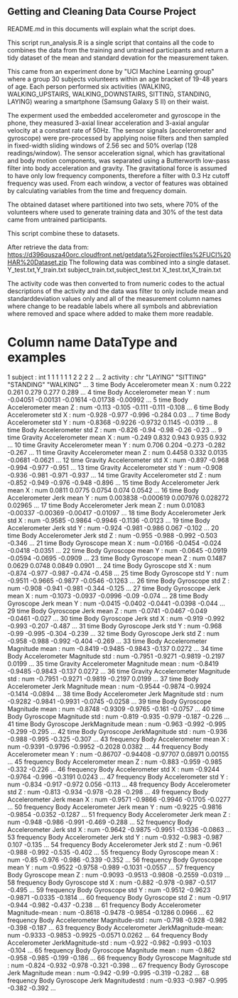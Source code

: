## Getting and Cleaning Data Course Project

README.md in this documents will explain what the script does.

This script run_analysis.R is a single script that contains all the code to combines the data from the training 
and untrained participants and return a tidy dataset of the mean and standard devation for the measurement taken.

This came from an experiment done by "UCI Machine Learning group" where a group 30 subjects volunteers 
within an age bracket of 19-48 years of age. Each person performed six activities 
(WALKING, WALKING_UPSTAIRS, WALKING_DOWNSTAIRS, SITTING, STANDING, LAYING) wearing a smartphone (Samsung Galaxy S II) on their waist.
 
The experment used the embedded accelerometer and gyroscope in the phone, they measured 3-axial linear acceleration 
and 3-axial angular velocity at a constant rate of 50Hz. The sensor signals (accelerometer and gyroscope) were pre-processed 
by applying noise filters and then sampled in fixed-width sliding windows of 2.56 sec and 50% overlap (128 readings/window). 
The sensor acceleration signal, which has gravitational and body motion components, was separated using a Butterworth 
low-pass filter into body acceleration and gravity. The gravitational force is assumed to have only low frequency components, 
therefore a filter with 0.3 Hz cutoff frequency was used. From each window, a vector of features was obtained by calculating 
variables from the time and frequency domain.

The obtained dataset where partitioned into two sets, where 70% of the volunteers where used to generate training data 
and 30% of the test data came from untrained participants. 

This script combine these to datasets.

After retrieve the data from: https://d396qusza40orc.cloudfront.net/getdata%2Fprojectfiles%2FUCI%20HAR%20Dataset.zip
The following data was combined into a single dataset.
Y_test.txt,Y_train.txt
subject_train.txt,subject_test.txt
X_test.txt,X_train.txt

The activity code was then converted to from numeric codes to the actual descriptions of the activity
and the data was filter to only include mean and standarddeviation values only and all of the measurement 
column names where change to be readable labels where all symbols and abbreviation where removed
and space where added to make them more readable.


#  Column name                                      DataType and examples
1  subject                                        : int  1 1 1 1 1 1 2 2 2 2 ...
2  activity                                       : chr  "LAYING" "SITTING" "STANDING" "WALKING" ...
3  time Body Accelerometer mean X                 : num  0.222 0.261 0.279 0.277 0.289 ...
4  time Body Accelerometer mean Y                 : num  -0.04051 -0.00131 -0.01614 -0.01738 -0.00992 ...
5  time Body Accelerometer mean Z                 : num  -0.113 -0.105 -0.111 -0.111 -0.108 ...
6  time Body Accelerometer std X                  : num  -0.928 -0.977 -0.996 -0.284 0.03 ...
7  time Body Accelerometer std Y                  : num  -0.8368 -0.9226 -0.9732 0.1145 -0.0319 ...
8  time Body Accelerometer std Z                  : num  -0.826 -0.94 -0.98 -0.26 -0.23 ...
9  time Gravity Accelerometer mean X              : num  -0.249 0.832 0.943 0.935 0.932 ...
10 time Gravity Accelerometer mean Y              : num  0.706 0.204 -0.273 -0.282 -0.267 ...
11 time Gravity Accelerometer mean Z              : num  0.4458 0.332 0.0135 -0.0681 -0.0621 ...
12 time Gravity Accelerometer std X               : num  -0.897 -0.968 -0.994 -0.977 -0.951 ...
13 time Gravity Accelerometer std Y               : num  -0.908 -0.936 -0.981 -0.971 -0.937 ...
14 time Gravity Accelerometer std Z               : num  -0.852 -0.949 -0.976 -0.948 -0.896 ...
15 time Body Accelerometer Jerk mean X            : num  0.0811 0.0775 0.0754 0.074 0.0542 ...
16 time Body Accelerometer Jerk mean Y            : num  0.003838 -0.000619 0.007976 0.028272 0.02965 ...
17 time Body Accelerometer Jerk mean Z            : num  0.01083 -0.00337 -0.00369 -0.00417 -0.01097 ...
18 time Body Accelerometer Jerk std X             : num  -0.9585 -0.9864 -0.9946 -0.1136 -0.0123 ...
19 time Body Accelerometer Jerk std Y             : num  -0.924 -0.981 -0.986 0.067 -0.102 ...
20 time Body Accelerometer Jerk std Z             : num  -0.955 -0.988 -0.992 -0.503 -0.346 ...
21 time Body Gyroscope mean X                     : num  -0.0166 -0.0454 -0.024 -0.0418 -0.0351 ...
22 time Body Gyroscope mean Y                     : num  -0.0645 -0.0919 -0.0594 -0.0695 -0.0909 ...
23 time Body Gyroscope mean Z                     : num  0.1487 0.0629 0.0748 0.0849 0.0901 ...
24 time Body Gyroscope std X                      : num  -0.874 -0.977 -0.987 -0.474 -0.458 ...
25 time Body Gyroscope std Y                      : num  -0.9511 -0.9665 -0.9877 -0.0546 -0.1263 ...
26 time Body Gyroscope std Z                      : num  -0.908 -0.941 -0.981 -0.344 -0.125 ...
27 time Body Gyroscope Jerk mean X                : num  -0.1073 -0.0937 -0.0996 -0.09 -0.074 ...
28 time Body Gyroscope Jerk mean Y                : num  -0.0415 -0.0402 -0.0441 -0.0398 -0.044 ...
29 time Body Gyroscope Jerk mean Z                : num  -0.0741 -0.0467 -0.049 -0.0461 -0.027 ...
30 time Body Gyroscope Jerk std X                 : num  -0.919 -0.992 -0.993 -0.207 -0.487 ...
31 time Body Gyroscope Jerk std Y                 : num  -0.968 -0.99 -0.995 -0.304 -0.239 ...
32 time Body Gyroscope Jerk std Z                 : num  -0.958 -0.988 -0.992 -0.404 -0.269 ...
33 time Body Accelerometer Magnitude mean         : num  -0.8419 -0.9485 -0.9843 -0.137 0.0272 ...
34 time Body Accelerometer Magnitude std          : num  -0.7951 -0.9271 -0.9819 -0.2197 0.0199 ...
35 time Gravity Accelerometer Magnitude mean      : num  -0.8419 -0.9485 -0.9843 -0.137 0.0272 ...
36 time Gravity Accelerometer Magnitude std       : num  -0.7951 -0.9271 -0.9819 -0.2197 0.0199 ...
37 time Body Accelerometer Jerk Magnitude mean    : num  -0.9544 -0.9874 -0.9924 -0.1414 -0.0894 ...
38 time Body Accelerometer Jerk Magnitude std     : num  -0.9282 -0.9841 -0.9931 -0.0745 -0.0258 ...
39 time Body Gyroscope Magnitude mean             : num  -0.8748 -0.9309 -0.9765 -0.161 -0.0757 ...
40 time Body Gyroscope Magnitude std              : num  -0.819 -0.935 -0.979 -0.187 -0.226 ...
41 time Body Gyroscope JerkMagnitude mean         : num  -0.963 -0.992 -0.995 -0.299 -0.295 ...
42 time Body Gyroscope JerkMagnitude std          : num  -0.936 -0.988 -0.995 -0.325 -0.307 ...
43 frequency Body Accelerometer mean X            : num  -0.9391 -0.9796 -0.9952 -0.2028 0.0382 ...
44 frequency Body Accelerometer mean Y            : num  -0.86707 -0.94408 -0.97707 0.08971 0.00155 ...
45 frequency Body Accelerometer mean Z            : num  -0.883 -0.959 -0.985 -0.332 -0.226 ...
46 frequency Body Accelerometer std X             : num  -0.9244 -0.9764 -0.996 -0.3191 0.0243 ...
47 frequency Body Accelerometer std Y             : num  -0.834 -0.917 -0.972 0.056 -0.113 ...
48 frequency Body Accelerometer std Z             : num  -0.813 -0.934 -0.978 -0.28 -0.298 ...
49 frequency Body Accelerometer Jerk mean X       : num  -0.9571 -0.9866 -0.9946 -0.1705 -0.0277 ...
50 frequency Body Accelerometer Jerk mean Y       : num  -0.9225 -0.9816 -0.9854 -0.0352 -0.1287 ...
51 frequency Body Accelerometer Jerk mean Z       : num  -0.948 -0.986 -0.991 -0.469 -0.288 ...
52 frequency Body Accelerometer Jerk std X        : num  -0.9642 -0.9875 -0.9951 -0.1336 -0.0863 ...
53 frequency Body Accelerometer Jerk std Y        : num  -0.932 -0.983 -0.987 0.107 -0.135 ...
54 frequency Body Accelerometer Jerk std Z        : num  -0.961 -0.988 -0.992 -0.535 -0.402 ...
55 frequency Body Gyroscope mean X                : num  -0.85 -0.976 -0.986 -0.339 -0.352 ...
56 frequency Body Gyroscope mean Y                : num  -0.9522 -0.9758 -0.989 -0.1031 -0.0557 ...
57 frequency Body Gyroscope mean Z                : num  -0.9093 -0.9513 -0.9808 -0.2559 -0.0319 ...
58 frequency Body Gyroscope std X                 : num  -0.882 -0.978 -0.987 -0.517 -0.495 ...
59 frequency Body Gyroscope std Y                 : num  -0.9512 -0.9623 -0.9871 -0.0335 -0.1814 ...
60 frequency Body Gyroscope std Z                 : num  -0.917 -0.944 -0.982 -0.437 -0.238 ...
61 frequency Body Accelerometer Magnitude-mean    : num  -0.8618 -0.9478 -0.9854 -0.1286 0.0966 ...
62 frequency Body Accelerometer Magnitude-std     : num  -0.798 -0.928 -0.982 -0.398 -0.187 ...
63 frequency Body Accelerometer JerkMagnitude-mean: num  -0.9333 -0.9853 -0.9925 -0.0571 0.0262 ...
64 frequency Body Accelerometer JerkMagnitude-std : num  -0.922 -0.982 -0.993 -0.103 -0.104 ...
65 frequency Body Gyroscope Magnitude mean        : num  -0.862 -0.958 -0.985 -0.199 -0.186 ...
66 frequency Body Gyroscope Magnitude std         : num  -0.824 -0.932 -0.978 -0.321 -0.398 ...
67 frequency Body Gyroscope Jerk Magnitude mean   : num  -0.942 -0.99 -0.995 -0.319 -0.282 ...
68 frequency Body Gyroscope Jerk Magnitudestd     : num  -0.933 -0.987 -0.995 -0.382 -0.392 ...
